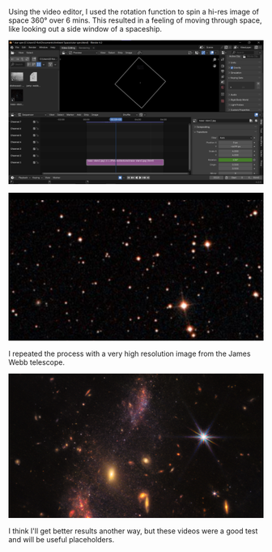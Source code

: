 Using the video editor, I used the
rotation function to spin a hi-res
image of space 360° over 6 mins.
This resulted in a feeling of moving
through space, like looking out a
side window of a spaceship.

![box image](./images/day-2.0-star-spin.png)

![box image](./images/day-2.1-star-spin.png)

I repeated the process with a very
high resolution image from the
James Webb telescope.

![box image](./images/day-2.2-jamy-webb.png)

I think I'll get better results another way, but these videos were a good test and will be useful placeholders.

<div style="height: 1em"> </div>
